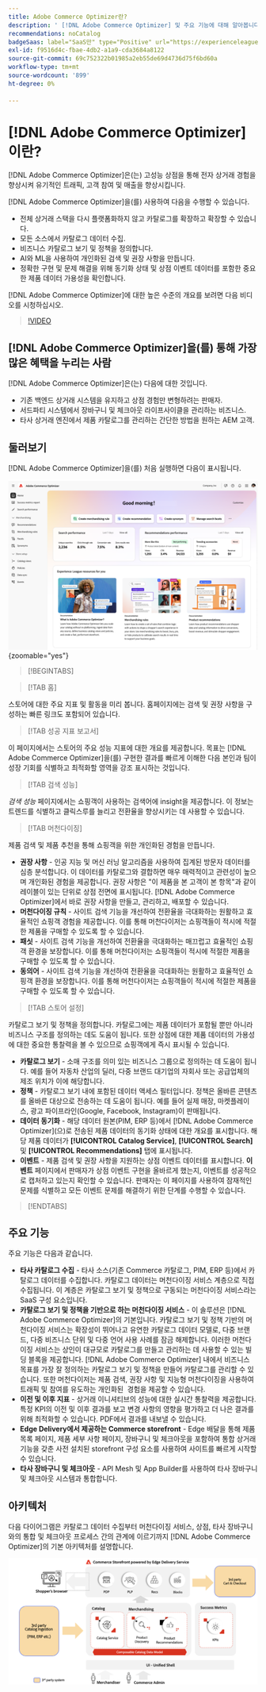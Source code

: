 ```yaml
---
title: Adobe Commerce Optimizer란?
description: ' [!DNL Adobe Commerce Optimizer] 및 주요 기능에 대해 알아봅니다.'
recommendations: noCatalog
badgeSaas: label="SaaS만" type="Positive" url="https://experienceleague.adobe.com/ko/docs/commerce/user-guides/product-solutions" tooltip="Adobe Commerce as a Cloud Service 및 Adobe Commerce Optimizer 프로젝트에만 적용됩니다(Adobe 관리 SaaS 인프라)."
exl-id: f9516d4c-fbae-4db2-a1a9-cda3684a8122
source-git-commit: 69c752322b01985a2eb55de69d4736d75f6bd60a
workflow-type: tm+mt
source-wordcount: '899'
ht-degree: 0%

---
```


# [!DNL Adobe Commerce Optimizer]이란?

[!DNL Adobe Commerce Optimizer]은(는) 고성능 상점을 통해 전자 상거래 경험을 향상시켜 유기적인 트래픽, 고객 참여 및 매출을 향상시킵니다.

[!DNL Adobe Commerce Optimizer]을(를) 사용하여 다음을 수행할 수 있습니다.

- 전체 상거래 스택을 다시 플랫폼화하지 않고 카탈로그를 확장하고 확장할 수 있습니다.
- 모든 소스에서 카탈로그 데이터 수집.
- 비즈니스 카탈로그 보기 및 정책을 정의합니다.
- AI와 ML을 사용하여 개인화된 검색 및 권장 사항을 만듭니다.
- 정확한 구현 및 문제 해결을 위해 동기화 상태 및 상점 이벤트 데이터를 포함한 중요한 제품 데이터 가용성을 확인합니다.

[!DNL Adobe Commerce Optimizer]에 대한 높은 수준의 개요를 보려면 다음 비디오를 시청하십시오.

>[!VIDEO](https://video.tv.adobe.com/v/3450470?captions=kor)

## [!DNL Adobe Commerce Optimizer]을(를) 통해 가장 많은 혜택을 누리는 사람

[!DNL Adobe Commerce Optimizer]은(는) 다음에 대한 것입니다.

- 기존 백엔드 상거래 시스템을 유지하고 상점 경험만 변형하려는 판매자.
- 서드파티 시스템에서 장바구니 및 체크아웃 라이프사이클을 관리하는 비즈니스.
- 타사 상거래 엔진에서 제품 카탈로그를 관리하는 간단한 방법을 원하는 AEM 고객.

## 둘러보기

[!DNL Adobe Commerce Optimizer]을(를) 처음 실행하면 다음이 표시됩니다.

![[!DNL Adobe Commerce Optimizer] UI](./assets/user-interface.png){zoomable="yes"}

>[!BEGINTABS]

>[!TAB 홈]

스토어에 대한 주요 지표 및 활동을 미리 봅니다. 홈페이지에는 검색 및 권장 사항을 구성하는 빠른 링크도 포함되어 있습니다.

>[!TAB 성공 지표 보고서]

이 페이지에서는 스토어의 주요 성능 지표에 대한 개요를 제공합니다. 목표는 [!DNL Adobe Commerce Optimizer]을(를) 구현한 결과를 빠르게 이해한 다음 본인과 팀이 성장 기회를 식별하고 최적화할 영역을 강조 표시하는 것입니다.

>[!TAB 검색 성능]

*검색 성능* 페이지에서는 쇼핑객이 사용하는 검색어에 insight을 제공합니다. 이 정보는 트렌드를 식별하고 클릭스루를 늘리고 전환율을 향상시키는 데 사용할 수 있습니다.

>[!TAB 머천다이징]

제품 검색 및 제품 추천을 통해 쇼핑객을 위한 개인화된 경험을 만듭니다.

- **권장 사항** - 인공 지능 및 머신 러닝 알고리즘을 사용하여 집계된 방문자 데이터를 심층 분석합니다. 이 데이터를 카탈로그와 결합하면 매우 매력적이고 관련성이 높으며 개인화된 경험을 제공합니다. 권장 사항은 &quot;이 제품을 본 고객이 본 항목&quot;과 같이 레이블이 있는 단위로 상점 전면에 표시됩니다. [!DNL Adobe Commerce Optimizer]에서 바로 권장 사항을 만들고, 관리하고, 배포할 수 있습니다.
- **머천다이징 규칙** - 사이트 검색 기능을 개선하여 전환율을 극대화하는 원활하고 효율적인 쇼핑객 경험을 제공합니다. 이를 통해 머천다이저는 쇼핑객들이 적시에 적절한 제품을 구매할 수 있도록 할 수 있습니다.
- **패싯** - 사이트 검색 기능을 개선하여 전환율을 극대화하는 매끄럽고 효율적인 쇼핑객 환경을 보장합니다. 이를 통해 머천다이저는 쇼핑객들이 적시에 적절한 제품을 구매할 수 있도록 할 수 있습니다.
- **동의어** - 사이트 검색 기능을 개선하여 전환율을 극대화하는 원활하고 효율적인 쇼핑객 환경을 보장합니다. 이를 통해 머천다이저는 쇼핑객들이 적시에 적절한 제품을 구매할 수 있도록 할 수 있습니다.

>[!TAB 스토어 설정]

카탈로그 보기 및 정책을 정의합니다. 카탈로그에는 제품 데이터가 포함될 뿐만 아니라 비즈니스 구조를 정의하는 데도 도움이 됩니다. 또한 상점에 대한 제품 데이터의 가용성에 대한 중요한 통찰력을 볼 수 있으므로 쇼핑객에게 즉시 표시될 수 있습니다.

- **카탈로그 보기** - 소매 구조를 의미 있는 비즈니스 그룹으로 정의하는 데 도움이 됩니다. 예를 들어 자동차 산업의 딜러, 다중 브랜드 대기업의 자회사 또는 공급업체의 제조 위치가 이에 해당합니다.
- **정책** - 카탈로그 보기 내에 포함된 데이터 액세스 필터입니다. 정책은 올바른 콘텐츠를 올바른 대상으로 전송하는 데 도움이 됩니다. 예를 들어 실제 매장, 마켓플레이스, 광고 파이프라인(Google, Facebook, Instagram)이 판매됩니다.
- **데이터 동기화** - 해당 데이터 원본(PIM, ERP 등)에서 [!DNL Adobe Commerce Optimizer]&#x200B;(으)로 전송된 제품 데이터의 동기화 상태에 대한 개요를 표시합니다. 해당 제품 데이터가 **[!UICONTROL Catalog Service]**, **[!UICONTROL Search]** 및 **[!UICONTROL Recommendations]** 탭에 표시됩니다.
- **이벤트** - 제품 검색 및 권장 사항을 지원하는 상점 이벤트 데이터를 표시합니다. **이벤트** 페이지에서 판매자가 상점 이벤트 구현을 올바르게 했는지, 이벤트를 성공적으로 캡처하고 있는지 확인할 수 있습니다. 판매자는 이 페이지를 사용하여 잠재적인 문제를 식별하고 모든 이벤트 문제를 해결하기 위한 단계를 수행할 수 있습니다.

>[!ENDTABS]

## 주요 기능

주요 기능은 다음과 같습니다.

- **타사 카탈로그 수집** - 타사 소스(기존 Commerce 카탈로그, PIM, ERP 등)에서 카탈로그 데이터를 수집합니다. 카탈로그 데이터는 머천다이징 서비스 계층으로 직접 수집됩니다. 이 계층은 카탈로그 보기 및 정책으로 구동되는 머천다이징 서비스라는 SaaS 구성 요소입니다.
- **카탈로그 보기 및 정책을 기반으로 하는 머천다이징 서비스** - 이 솔루션은 [!DNL Adobe Commerce Optimizer]의 기본입니다. 카탈로그 보기 및 정책 기반의 머천다이징 서비스는 확장성이 뛰어나고 유연한 카탈로그 데이터 모델로, 다중 브랜드, 다중 비즈니스 단위 및 다중 언어 사용 사례를 잠금 해제합니다. 이러한 머천다이징 서비스는 상인이 대규모로 카탈로그를 만들고 관리하는 데 사용할 수 있는 빌딩 블록을 제공합니다. [!DNL Adobe Commerce Optimizer] 내에서 비즈니스 목표를 가장 잘 정의하는 카탈로그 보기 및 정책을 만들어 카탈로그를 관리할 수 있습니다. 또한 머천다이저는 제품 검색, 권장 사항 및 지능형 머천다이징을 사용하여 트래픽 및 참여를 유도하는 개인화된 &#x200B; 경험을 제공할 수 있습니다.
- **이전 및 이후 지표** - 상거래 이니셔티브의 성능에 대한 실시간 통찰력을 제공합니다. 특정 KPI의 이전 및 이후 결과를 보고 변경 사항의 영향을 평가하고 더 나은 결과를 위해 최적화할 수 있습니다. PDF에서 결과를 내보낼 수 있습니다.
- **Edge Delivery에서 제공하는 Commerce storefront** - Edge 배달을 통해 제품 목록 페이지, 제품 세부 사항 페이지, 장바구니 및 체크아웃을 포함하여 통합 상거래 기능을 갖춘 사전 설치된 storefront 구성 요소를 사용하여 사이트를 빠르게 시작할 수 있습니다.
- **타사 장바구니 및 체크아웃** - API Mesh 및 App Builder를 사용하여 타사 장바구니 및 체크아웃 시스템과 통합합니다.

## 아키텍처

다음 다이어그램은 카탈로그 데이터 수집부터 머천다이징 서비스, 상점, 타사 장바구니와의 통합 및 체크아웃 프로세스 간의 관계에 이르기까지 [!DNL Adobe Commerce Optimizer]의 기본 아키텍처를 설명합니다.

![[!DNL Adobe Commerce Optimizer] 아키텍처](./assets/architecture.png)
